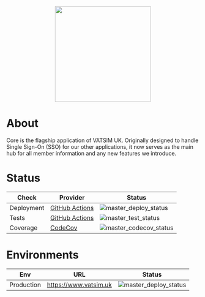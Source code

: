 [master_deploy_status]: https://github.com/VATSIM-UK/core/workflows/Deploy/badge.svg?branch=master
[master_test_status]: https://github.com/VATSIM-UK/core/workflows/Test/badge.svg?branch=master
[master_codecov_status]: https://codecov.io/gh/VATSIM-UK/core/branch/master/graphs/badge.svg

<p align="center">
    <a href="https://www.vatsim.uk"><img src="https://www.vatsim.uk/images/branding/vatsimuk_blackblue.png" width="250px" /></a>
</p>

# About

Core is the flagship application of VATSIM UK. Originally designed to handle Single Sign-On (SSO) for our other applications, it now serves as the main hub for all member information and any new features we introduce.

# Status

|      Check      |                            Provider                           |              Status             |
|-----------------|---------------------------------------------------------------|---------------------------------|
| Deployment      | [GitHub Actions](https://github.com/VATSIM-UK/core/actions?query=workflow%3ADeploy+branch%3Amaster) | ![master_deploy_status] |
| Tests           | [GitHub Actions](https://github.com/VATSIM-UK/core/actions?query=workflow%3A%22Build+%26+Test%22+branch%3Amaster) | ![master_test_status] |
| Coverage        | [CodeCov](https://codecov.io/gh/VATSIM-UK/core/branch/master) | ![master_codecov_status] |

# Environments

|     Env    |              URL              |        Status        |
|------------|-------------------------------|----------------------|
| Production | https://www.vatsim.uk         | ![master_deploy_status] |